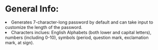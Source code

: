 <h1>General Info:</h1>

<li>Generates 7-character-long password by default and can take input to customize the length of the password.</li>
<li>Characters inclues: English Alphabets (both lower and capital letters), numbers (including 0-10), symbols (period, question mark, exclamation mark, at sign).</li>
